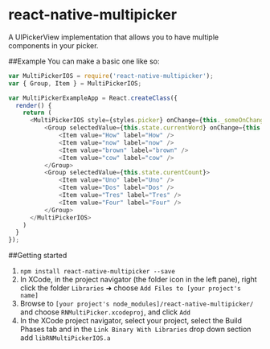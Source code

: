 # react-native-multipicker

A UIPickerView implementation that allows you to have multiple
components in your picker.

##Example
You can make a basic one like so:

```javascript
var MultiPickerIOS = require('react-native-multipicker');
var { Group, Item } = MultiPickerIOS;

var MultiPickerExampleApp = React.createClass({
  render() {
    return (
      <MultiPickerIOS style={styles.picker} onChange={this._someOnChange}>
          <Group selectedValue={this.state.currentWord} onChange={this._someOtherOnChange}>
              <Item value="How" label="How" />
              <Item value="now" label="now" />
              <Item value="brown" label="brown" />
              <Item value="cow" label="cow" />
          </Group>
          <Group selectedValue={this.state.curentCount}>
              <Item value="Uno" label="Uno" />
              <Item value="Dos" label="Dos" />
              <Item value="Tres" label="Tres" />
              <Item value="Four" label="Four" />
          </Group>
      </MultiPickerIOS>
    )
  }
});
```

##Getting started
1. `npm install react-native-multipicker --save`
2. In XCode, in the project navigator (the folder icon in the left pane), right click the folder `Libraries` ➜ choose `Add Files to [your project's name]`
3. Browse to `[your project's node_modules]/react-native-multipicker/` and choose `RNMultiPicker.xcodeproj`, and click `Add`
4. In the XCode project navigator, select your project, select the Build Phases tab and in the `Link Binary With Libraries` drop down section add `libRNMultiPickerIOS.a`
